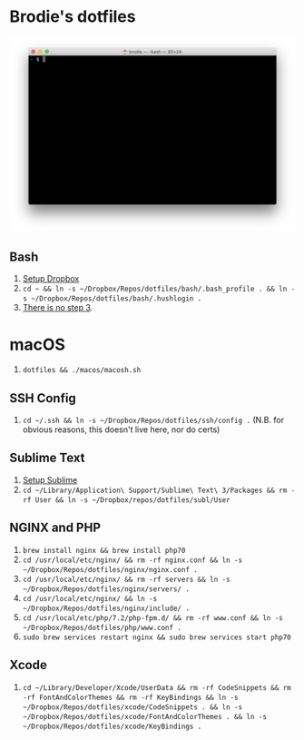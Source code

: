# Brodie's dotfiles

![Screenshot.png](Screenshot.png)

## Bash

1. [Setup Dropbox](https://www.dropbox.com/help/desktop-web/download-dropbox)
2. `cd ~ && ln -s ~/Dropbox/Repos/dotfiles/bash/.bash_profile . && ln -s ~/Dropbox/Repos/dotfiles/bash/.hushlogin .`
3. [There is no step 3](https://www.youtube.com/watch?v=6uXJlX50Lj8).

# macOS

1. `dotfiles && ./macos/macosh.sh`

## SSH Config

1. `cd ~/.ssh && ln -s ~/Dropbox/Repos/dotfiles/ssh/config .` (N.B. for obvious reasons, this doesn't live here, nor do certs)

## Sublime Text

1. [Setup Sublime](https://download.sublimetext.com/Sublime%20Text%20Build%203211.dmg)
1. `cd ~/Library/Application\ Support/Sublime\ Text\ 3/Packages && rm -rf User && ln -s ~/Dropbox/repos/dotfiles/subl/User`

## NGINX and PHP

1. `brew install nginx && brew install php70`
1. `cd /usr/local/etc/nginx/ && rm -rf nginx.conf && ln -s ~/Dropbox/Repos/dotfiles/nginx/nginx.conf .`
1. `cd /usr/local/etc/nginx/ && rm -rf servers && ln -s ~/Dropbox/Repos/dotfiles/nginx/servers/ .`
1. `cd /usr/local/etc/nginx/ && ln -s ~/Dropbox/Repos/dotfiles/nginx/include/ .`
1. `cd /usr/local/etc/php/7.2/php-fpm.d/ && rm -rf www.conf && ln -s ~/Dropbox/Repos/dotfiles/php/www.conf .`
1. `sudo brew services restart nginx && sudo brew services start php70`

## Xcode

1. `cd ~/Library/Developer/Xcode/UserData && rm -rf CodeSnippets && rm -rf FontAndColorThemes && rm -rf KeyBindings && ln -s ~/Dropbox/Repos/dotfiles/xcode/CodeSnippets . && ln -s ~/Dropbox/Repos/dotfiles/xcode/FontAndColorThemes . && ln -s ~/Dropbox/Repos/dotfiles/xcode/KeyBindings .`
